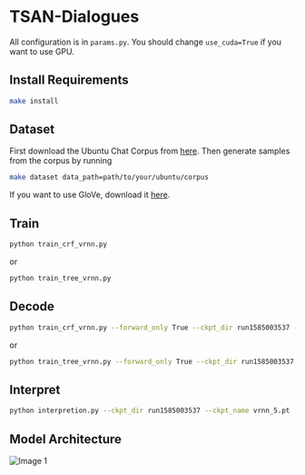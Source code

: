 # TSAN-Dialogues

All configuration is in `params.py`. You should change `use_cuda=True` if you want to use GPU.

## Install Requirements

```bash
make install
```

## Dataset

First download the Ubuntu Chat Corpus from [here](https://daviduthus.org/UCC/).
Then generate samples from the corpus by running

```bash
make dataset data_path=path/to/your/ubuntu/corpus
```

If you want to use GloVe, download it [here](https://nlp.stanford.edu/projects/glove/).

## Train  

```bash
python train_crf_vrnn.py
```

or

```bash
python train_tree_vrnn.py
```

## Decode

```bash
python train_crf_vrnn.py --forward_only True --ckpt_dir run1585003537 --ckpt_name vrnn_5.pt
```

or

```bash
python train_tree_vrnn.py --forward_only True --ckpt_dir run1585003537 --ckpt_name vrnn_5.pt
```

## Interpret

```bash
python interpretion.py --ckpt_dir run1585003537 --ckpt_name vrnn_5.pt
```

## Model Architecture

![Image 1](imgs/dialog_attn_2.PNG)